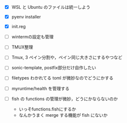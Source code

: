 
- [x] WSL と Ubuntu のファイルは統一しよう
- [x] pyenv installer
- [x] init.reg
- [ ] wintermの設定も管理

- [ ] TMUX整理
- [ ] Tmux, 3 ペイン分割や，ペイン同じ大きさにするやつなど

- [ ] sonic-template, postfix部分だけ自作したい
- [ ] filetypes わかれてる toml が微妙なのでどうにかする
- [ ] myruntime/health を管理する
- [ ] fish の functions の管理が微妙，どうにかならないのか
  - いっそfunctions.fishにするか
  - なんかうまく merge する機能が fish にないか

